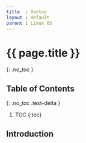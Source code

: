 ```yaml
---
title  : Gentoo
layout : default
parent : Linux OS
---
```


# {{ page.title }}
{: .no_toc }

## Table of Contents
{: .no_toc .text-delta }

1. TOC
{:toc}

## Introduction

